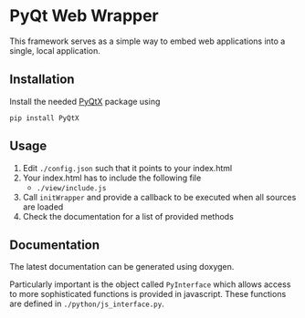 # PyQt Web Wrapper

This framework serves as a simple way to embed web applications into a single, local application.

## Installation

Install the needed [PyQtX](https://github.com/kpj/PyQtX) package using

    pip install PyQtX


## Usage

1. Edit ``./config.json`` such that it points to your index.html
2. Your index.html has to include the following file
    * ``./view/include.js``
3. Call ``initWrapper`` and provide a callback to be executed when all sources are loaded
4. Check the documentation for a list of provided methods


## Documentation

The latest documentation can be generated using doxygen.

Particularly important is the object called ``PyInterface`` which allows access to more sophisticated functions is provided in javascript.
These functions are defined in ``./python/js_interface.py``.
